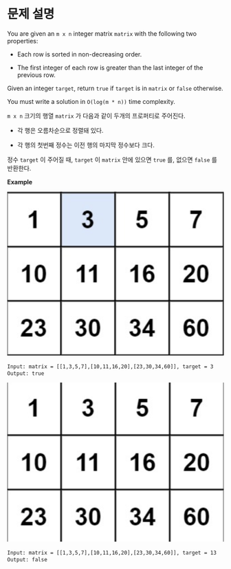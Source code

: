 # 문제 설명

You are given an `m x n` integer matrix `matrix` with the following two properties:

- Each row is sorted in non-decreasing order.

- The first integer of each row is greater than the last integer of the previous row.

Given an integer `target`, return `true` if `target` is in `matrix` or `false` otherwise.

You must write a solution in `O(log(m * n))` time complexity.

`m x n` 크기의 행열 `matrix` 가 다음과 같이 두개의 프로퍼티로 주어진다.

- 각 행은 오름차순으로 정렬돼 있다.

- 각 행의 첫번째 정수는 이전 행의 마지막 정수보다 크다.

정수 `target` 이 주어질 때, `target` 이 `matrix` 안에 있으면 `true` 를, 없으면 `false` 를 반환한다.


**Example**

![Alt text](./img/matrix-1.png)

```
Input: matrix = [[1,3,5,7],[10,11,16,20],[23,30,34,60]], target = 3
Output: true
```

![Alt text](./img/matrix-2.png)

```
Input: matrix = [[1,3,5,7],[10,11,16,20],[23,30,34,60]], target = 13
Output: false
```